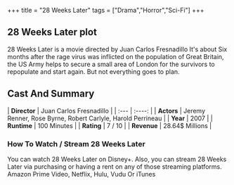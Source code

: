 +++
title = "28 Weeks Later"
tags = ["Drama","Horror","Sci-Fi"]
+++
## 28 Weeks Later plot
28 Weeks Later is a movie directed by Juan Carlos Fresnadillo It's about Six months after the rage virus was inflicted on the population of Great Britain, the US Army helps to secure a small area of London for the survivors to repopulate and start again. But not everything goes to plan.
## Cast And Summary
| **Director**      | Juan Carlos Fresnadillo |
    | :---        |    :----:   |
    |  **Actors** | Jeremy Renner, Rose Byrne, Robert Carlyle, Harold Perrineau |
    | **Year**   | 2007    |
    |  **Runtime** | 100 Minutes |
    |  **Rating** | 7 / 10 | 
    |  **Revenue** | 28.64$ Millions |
### How To Watch / Stream 28 Weeks Later
You can watch 28 Weeks Later on Disney+.
Also, you can stream 28 Weeks Later via purchasing or having a rent on any of those streaming platforms.
Amazon Prime Video, Netflix, Hulu, Vudu Or iTunes